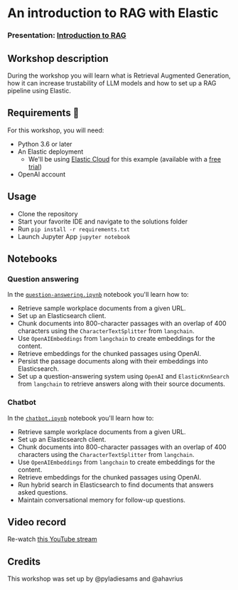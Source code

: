 
# An introduction to RAG with Elastic
### Presentation: [Introduction to RAG](workshop/Introduction_to_RAG.pdf)

## Workshop description
During the workshop you will learn what is Retrieval Augmented Generation, how it can increase trustability of LLM models and how to set up a RAG pipeline using Elastic.

## Requirements 🧰

For this workshop, you will need:

- Python 3.6 or later
- An Elastic deployment
  - We'll be using [Elastic Cloud](https://www.elastic.co/guide/en/cloud/current/ec-getting-started.html) for this example (available with a [free trial](https://cloud.elastic.co/registration?utm_source=github&utm_content=elasticsearch-labs-notebook))
- OpenAI account


## Usage
* Clone the repository
* Start your favorite IDE and navigate to the solutions folder
* Run `pip install -r requirements.txt`
* Launch Jupyter App `jupyter notebook`

## Notebooks

### Question answering

In the [`question-answering.ipynb`](solutions/question-answering.ipynb) notebook you'll learn how to:

- Retrieve sample workplace documents from a given URL.
- Set up an Elasticsearch client.
- Chunk documents into 800-character passages with an overlap of 400 characters using the `CharacterTextSplitter` from `langchain`.
- Use `OpenAIEmbeddings` from `langchain` to create embeddings for the content.
- Retrieve embeddings for the chunked passages using OpenAI.
- Persist the passage documents along with their embeddings into Elasticsearch.
- Set up a question-answering system using `OpenAI` and `ElasticKnnSearch` from `langchain` to retrieve answers along with their source documents.

### Chatbot

In the [`chatbot.ipynb`](solutions/chatbot.ipynb) notebook you'll learn how to:

- Retrieve sample workplace documents from a given URL.
- Set up an Elasticsearch client.
- Chunk documents into 800-character passages with an overlap of 400 characters using the `CharacterTextSplitter` from `langchain`.
- Use `OpenAIEmbeddings` from `langchain` to create embeddings for the content.
- Retrieve embeddings for the chunked passages using OpenAI.
- Run hybrid search in Elasticsearch to find documents that answers asked questions.
- Maintain conversational memory for follow-up questions.



## Video record
Re-watch [this YouTube stream](https://www.youtube.com/live/TQdK9OsfHQk)

## Credits
This workshop was set up by @pyladiesams and @ahavrius
